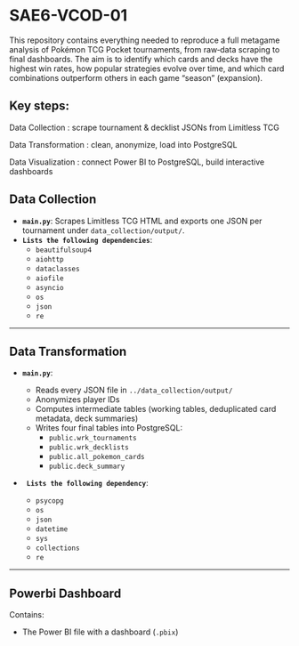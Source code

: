 # SAE6-VCOD-01


This repository contains everything needed to reproduce a full metagame analysis of Pokémon TCG Pocket tournaments, from raw‐data scraping to final dashboards. The aim is to identify which cards and decks have the highest win rates, how popular strategies evolve over time, and which card combinations outperform others in each game “season” (expansion).

## Key steps:

Data Collection : scrape tournament & decklist JSONs from Limitless TCG

Data Transformation : clean, anonymize, load into PostgreSQL

Data Visualization : connect Power BI to PostgreSQL, build interactive dashboards



## Data Collection

- **`main.py`**: Scrapes Limitless TCG HTML and exports one JSON per tournament under `data_collection/output/`.
- **`Lists the following dependencies`**: 
  - `beautifulsoup4`
  - `aiohttp`
  - `dataclasses`
  - `aiofile`
  - `asyncio`
  - `os`
  - `json`
  - `re`

---

## Data Transformation

- **`main.py`**: 
  - Reads every JSON file in `../data_collection/output/`
  - Anonymizes player IDs  
  - Computes intermediate tables (working tables, deduplicated card metadata, deck summaries)
  - Writes four final tables into PostgreSQL:
    - `public.wrk_tournaments`
    - `public.wrk_decklists`
    - `public.all_pokemon_cards`
    - `public.deck_summary`

- **` Lists the following dependency`**: 
  - `psycopg`
  - `os`
  - `json`
  - `datetime`
  - `sys`
  - `collections`
  - `re`


---

## Powerbi Dashboard

Contains:
- The Power BI file with a dashboard (`.pbix`)
